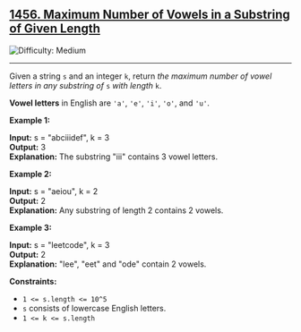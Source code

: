 ## [1456\. Maximum Number of Vowels in a Substring of Given Length](https://leetcode.com/problems/maximum-number-of-vowels-in-a-substring-of-given-length)

![Difficulty: Medium](https://img.shields.io/badge/Difficulty-Medium-orange)

---

Given a string `s` and an integer `k`, return _the maximum number of vowel letters in any substring of_ `s` _with length_ `k`.

**Vowel letters** in English are `'a'`, `'e'`, `'i'`, `'o'`, and `'u'`.

**Example 1:**

**Input:** s = "abciiidef", k = 3  
**Output:** 3  
**Explanation:** The substring "iii" contains 3 vowel letters.

**Example 2:**

**Input:** s = "aeiou", k = 2  
**Output:** 2  
**Explanation:** Any substring of length 2 contains 2 vowels.

**Example 3:**

**Input:** s = "leetcode", k = 3  
**Output:** 2  
**Explanation:** "lee", "eet" and "ode" contain 2 vowels.

**Constraints:**

- `1 <= s.length <= 10^5`
- `s` consists of lowercase English letters.
- `1 <= k <= s.length`
